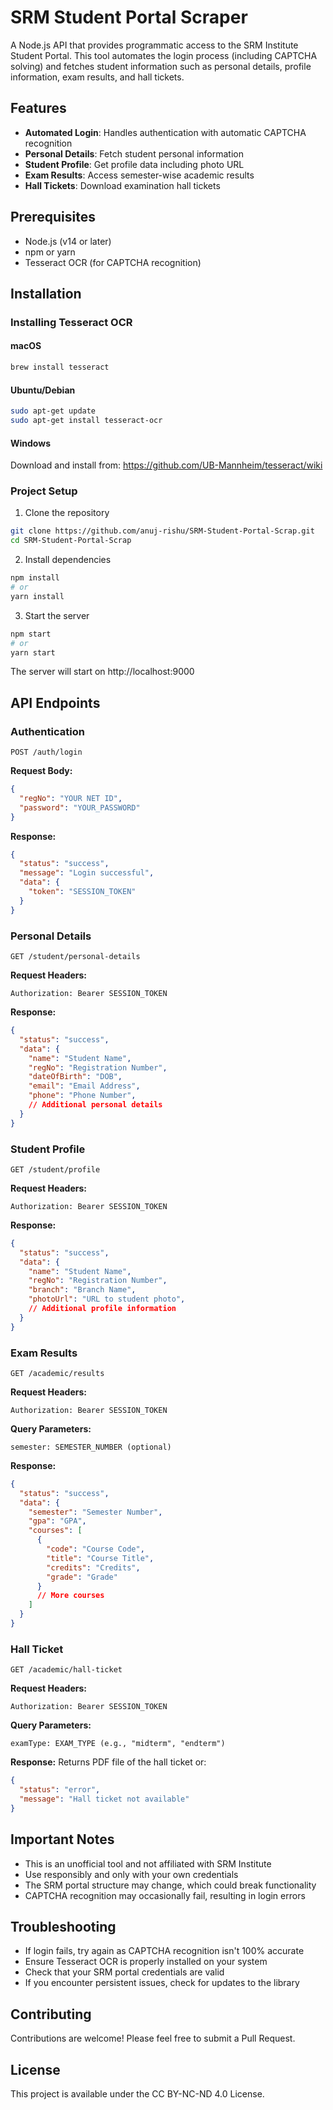 # SRM Student Portal Scraper

A Node.js API that provides programmatic access to the SRM Institute Student Portal. This tool automates the login process (including CAPTCHA solving) and fetches student information such as personal details, profile information, exam results, and hall tickets.

## Features

- **Automated Login**: Handles authentication with automatic CAPTCHA recognition
- **Personal Details**: Fetch student personal information
- **Student Profile**: Get profile data including photo URL
- **Exam Results**: Access semester-wise academic results
- **Hall Tickets**: Download examination hall tickets

## Prerequisites

- Node.js (v14 or later)
- npm or yarn
- Tesseract OCR (for CAPTCHA recognition)

## Installation

### Installing Tesseract OCR

#### macOS
```bash
brew install tesseract
```

#### Ubuntu/Debian
```bash
sudo apt-get update
sudo apt-get install tesseract-ocr
```

#### Windows
Download and install from: https://github.com/UB-Mannheim/tesseract/wiki

### Project Setup

1. Clone the repository
```bash
git clone https://github.com/anuj-rishu/SRM-Student-Portal-Scrap.git
cd SRM-Student-Portal-Scrap
```

2. Install dependencies
```bash
npm install
# or
yarn install
```

3. Start the server
```bash
npm start
# or
yarn start
```

The server will start on http://localhost:9000

## API Endpoints

### Authentication

```
POST /auth/login
```

**Request Body:**
```json
{
  "regNo": "YOUR NET ID",
  "password": "YOUR_PASSWORD"
}
```

**Response:**
```json
{
  "status": "success",
  "message": "Login successful",
  "data": {
    "token": "SESSION_TOKEN"
  }
}
```

### Personal Details

```
GET /student/personal-details
```

**Request Headers:**
```
Authorization: Bearer SESSION_TOKEN
```

**Response:**
```json
{
  "status": "success",
  "data": {
    "name": "Student Name",
    "regNo": "Registration Number",
    "dateOfBirth": "DOB",
    "email": "Email Address",
    "phone": "Phone Number",
    // Additional personal details
  }
}
```

### Student Profile

```
GET /student/profile
```

**Request Headers:**
```
Authorization: Bearer SESSION_TOKEN
```

**Response:**
```json
{
  "status": "success",
  "data": {
    "name": "Student Name",
    "regNo": "Registration Number",
    "branch": "Branch Name",
    "photoUrl": "URL to student photo",
    // Additional profile information
  }
}
```

### Exam Results

```
GET /academic/results
```

**Request Headers:**
```
Authorization: Bearer SESSION_TOKEN
```

**Query Parameters:**
```
semester: SEMESTER_NUMBER (optional)
```

**Response:**
```json
{
  "status": "success",
  "data": {
    "semester": "Semester Number",
    "gpa": "GPA",
    "courses": [
      {
        "code": "Course Code",
        "title": "Course Title",
        "credits": "Credits",
        "grade": "Grade"
      }
      // More courses
    ]
  }
}
```

### Hall Ticket

```
GET /academic/hall-ticket
```

**Request Headers:**
```
Authorization: Bearer SESSION_TOKEN
```

**Query Parameters:**
```
examType: EXAM_TYPE (e.g., "midterm", "endterm")
```

**Response:**
Returns PDF file of the hall ticket or:
```json
{
  "status": "error",
  "message": "Hall ticket not available"
}
```



## Important Notes

- This is an unofficial tool and not affiliated with SRM Institute
- Use responsibly and only with your own credentials
- The SRM portal structure may change, which could break functionality
- CAPTCHA recognition may occasionally fail, resulting in login errors

## Troubleshooting

- If login fails, try again as CAPTCHA recognition isn't 100% accurate
- Ensure Tesseract OCR is properly installed on your system
- Check that your SRM portal credentials are valid
- If you encounter persistent issues, check for updates to the library

## Contributing

Contributions are welcome! Please feel free to submit a Pull Request.

## License

This project is available under the CC BY-NC-ND 4.0 License.
